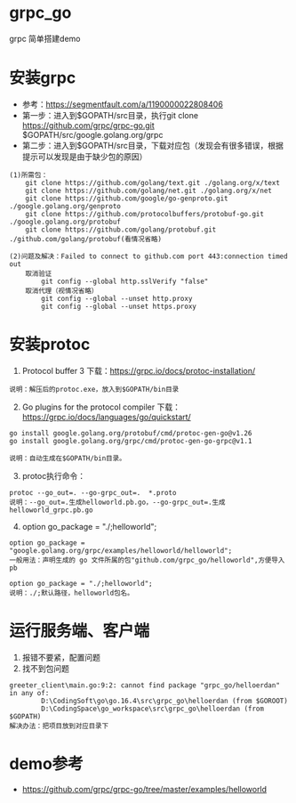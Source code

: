 # grpc_go
grpc 简单搭建demo

# 安装grpc
- 参考：https://segmentfault.com/a/1190000022808406
- 第一步：进入到$GOPATH/src目录，执行git clone https://github.com/grpc/grpc-go.git $GOPATH/src/google.golang.org/grpc
- 第二步：进入到$GOPATH/src目录，下载对应包（发现会有很多错误，根据提示可以发现是由于缺少包的原因）
```
(1)所需包：
    git clone https://github.com/golang/text.git ./golang.org/x/text
    git clone https://github.com/golang/net.git ./golang.org/x/net
    git clone https://github.com/google/go-genproto.git ./google.golang.org/genproto
    git clone https://github.com/protocolbuffers/protobuf-go.git ./google.golang.org/protobuf
    git clone https://github.com/golang/protobuf.git ./github.com/golang/protobuf(看情况省略)

(2)问题及解决：Failed to connect to github.com port 443:connection timed out
    取消验证
        git config --global http.sslVerify "false"
    取消代理（视情况省略）
        git config --global --unset http.proxy
        git config --global --unset https.proxy

```

# 安装protoc
1. Protocol buffer 3 下载：https://grpc.io/docs/protoc-installation/
```
说明：解压后的protoc.exe，放入到$GOPATH/bin目录
```
2. Go plugins for the protocol compiler 下载：https://grpc.io/docs/languages/go/quickstart/
```
go install google.golang.org/protobuf/cmd/protoc-gen-go@v1.26
go install google.golang.org/grpc/cmd/protoc-gen-go-grpc@v1.1

说明：自动生成在$GOPATH/bin目录。
```
3. protoc执行命令：
```
protoc --go_out=. --go-grpc_out=.  *.proto
说明：--go_out=.生成helloworld.pb.go，--go-grpc_out=.生成helloworld_grpc.pb.go
```

4. option go_package = "./;helloworld";
```
option go_package = "google.golang.org/grpc/examples/helloworld/helloworld";
一般用法：声明生成的 go 文件所属的包"github.com/grpc_go/helloworld",方便导入pb

option go_package = "./;helloworld";
说明：./;默认路径，helloworld包名。
```

# 运行服务端、客户端
1. 报错不要紧，配置问题
2. 找不到包问题
```
greeter_client\main.go:9:2: cannot find package "grpc_go/helloerdan" in any of:
        D:\CodingSoft\go\go.16.4\src\grpc_go\helloerdan (from $GOROOT)
        D:\CodingSpace\go_workspace\src\grpc_go\helloerdan (from $GOPATH)
解决办法：把项目放到对应目录下
```

# demo参考
- https://github.com/grpc/grpc-go/tree/master/examples/helloworld
